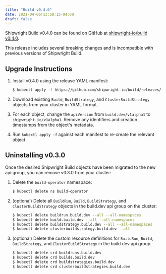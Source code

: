 ```yaml
---
title: "Build v0.4.0"
date: 2021-04-06T13:58:13-04:00
draft: false
---
```


Shipwright Build v0.4.0 can be found on GitHub at [shipwright-io/build v0.4.0](https://github.com/shipwright-io/build/releases/tag/v0.4.0).

This release includes several breaking changes and is incompatible with previous versions of Shipwright Build.

## Upgrade Instructions

1. Install v0.4.0 using the release YAML manifest:

   ```bash
   $ kubectl apply -f https://github.com/shipwright-io/build/releases/download/v0.4.0/release.yaml
   ```

2. Download existing `Build`, `BuildStrategy`, and `ClusterBuildStrategy` objects from your cluster in YAML format.
3. For each object, change the `apiVersion` from `build.dev/v1alpha1` to `shipwright.io/v1alpha1`.
   Remove any identifiers and creation timestamps from the object's metadata.
4. Run `kubectl apply -f` against each manifest to re-create the relevant object.

## Uninstalling v0.3.0

Once the desired Shipwright Build objects have been migrated to the new api group, you can remove v0.3.0 from your cluster:

1. Delete the `build-operator` namespace:

   ```bash
   $ kubectl delete ns build-operator
   ```

2. (optional) Delete all `BuildRun`, `Build`, `BuildStrategy`, and `ClusterBuildStrategy` objects in the build.dev api group on the cluster:

   ```bash
   $ kubectl delete buildrun.build.dev --all --all-namespaces
   $ kubectl delete build.build.dev --all --all-namespaces
   $ kubectl delete buildstrategy.build.dev --all --all-namespaces
   $ kubectl delete clusterbuildstrategy.build.dev --all
   ```

3. (optional) Delete the custom resource definitions for `BuildRun`, `Build`, `BuildStrategy`, and `ClusterBuildStrategy` in the build.dev api group:

   ```bash
   $ kubectl delete crd buildruns.build.dev
   $ kubectl delete crd builds.build.dev
   $ kubectl delete crd buildstrategies.build.dev
   $ kubectl delete crd clusterbuildstrategies.build.dev
   ```
